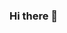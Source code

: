 ### Hi there 👋

<!--
**ShanukaHennayaka/ShanukaHennayaka** is a ✨ _special_ ✨ repository because its `README.md` (this file) appears on your GitHub profile.

Here are some ideas to get you started:

- 🔭 I’m currently working on web development
- 🌱 I’m currently learning php
- 👯 I’m looking to collaborate on IT sector
- 📫 How to reach me: shanukasupun25@gmail.com
-->

